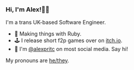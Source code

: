 ### Hi, I'm Alex!🧃🐀 

I'm a trans UK-based Software Engineer.

- 🌱 Making things with Ruby.
- 🕹️ I release short f2p games over on [itch.io](https://alexpritc.itch.io/).
- 🔗 I'm [@alexpritc](https://alexpritc.carrd.co/) on most social media. Say hi!

My pronouns are [he/they](https://www.npr.org/2021/06/02/996319297/gender-identity-pronouns-expression-guide-lgbtq#:~:text=What%20does%20it%20mean%20if,those%20when%20referring%20to%20them.).
